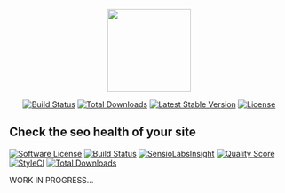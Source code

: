 <p align="center"><a href="https://laravel.com" target="_blank"><img width="150"src="https://laravel.com/laravel.png"></a></p>

<p align="center">
<a href="https://travis-ci.org/laravel/framework"><img src="https://travis-ci.org/laravel/framework.svg" alt="Build Status"></a>
<a href="https://packagist.org/packages/laravel/framework"><img src="https://poser.pugx.org/laravel/framework/d/total.svg" alt="Total Downloads"></a>
<a href="https://packagist.org/packages/laravel/framework"><img src="https://poser.pugx.org/laravel/framework/v/stable.svg" alt="Latest Stable Version"></a>
<a href="https://packagist.org/packages/laravel/framework"><img src="https://poser.pugx.org/laravel/framework/license.svg" alt="License"></a>
</p>

## Check the seo health of your site

[![Software License](https://img.shields.io/badge/license-MIT-brightgreen.svg?style=flat-square)](LICENSE.md)
[![Build Status](https://img.shields.io/travis/spatie/seo-tool/master.svg?style=flat-square)](https://travis-ci.org/spatie/seo-tool)
[![SensioLabsInsight](https://img.shields.io/sensiolabs/i/xxx.svg?style=flat-square)](https://insight.sensiolabs.com/projects/xxx)
[![Quality Score](https://img.shields.io/scrutinizer/g/spatie/seo-tool.svg?style=flat-square)](https://scrutinizer-ci.com/g/spatie/seo-tool)
[![StyleCI](https://styleci.io/repos/xxx/shield)](https://styleci.io/repos/xxx)
[![Total Downloads](https://img.shields.io/packagist/dt/spatie/seo-tool.svg?style=flat-square)](https://packagist.org/packages/spatie/seo-tool)

WORK IN PROGRESS...